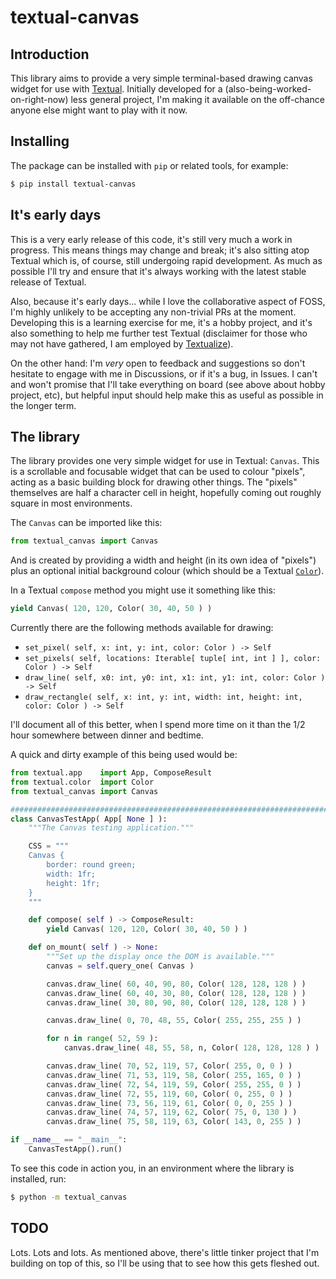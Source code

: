 # textual-canvas

## Introduction

This library aims to provide a very simple terminal-based drawing canvas
widget for use with [Textual](https://textual.textualize.io/). Initially
developed for a (also-being-worked-on-right-now) less general project, I'm
making it available on the off-chance anyone else might want to play with it
now.

## Installing

The package can be installed with `pip` or related tools, for example:

```sh
$ pip install textual-canvas
```

## It's early days

This is a very early release of this code, it's still very much a work in
progress. This means things may change and break; it's also sitting atop
Textual which is, of course, still undergoing rapid development. As much as
possible I'll try and ensure that it's always working with the latest stable
release of Textual.

Also, because it's early days... while I love the collaborative aspect of
FOSS, I'm highly unlikely to be accepting any non-trivial PRs at the moment.
Developing this is a learning exercise for me, it's a hobby project, and
it's also something to help me further test Textual (disclaimer for those
who may not have gathered, I am employed by
[Textualize](https://www.textualize.io/)).

On the other hand: I'm *very* open to feedback and suggestions so don't
hesitate to engage with me in Discussions, or if it's a bug, in Issues. I
can't and won't promise that I'll take everything on board (see above about
hobby project, etc), but helpful input should help make this as useful as
possible in the longer term.

## The library

The library provides one very simple widget for use in Textual: `Canvas`.
This is a scrollable and focusable widget that can be used to colour
"pixels", acting as a basic building block for drawing other things. The
"pixels" themselves are half a character cell in height, hopefully coming
out roughly square in most environments.

The `Canvas` can be imported like this:

```python
from textual_canvas import Canvas
```

And is created by providing a width and height (in its own idea of "pixels")
plus an optional initial background colour (which should be a Textual
[`Color`](https://textual.textualize.io/api/color/#textual.color.Color)).

In a Textual `compose` method you might use it something like this:

```python
yield Canvas( 120, 120, Color( 30, 40, 50 ) )
```

Currently there are the following methods available for drawing:

- `set_pixel( self, x: int, y: int, color: Color ) -> Self`
- `set_pixels( self, locations: Iterable[ tuple[ int, int ] ], color: Color ) -> Self`
- `draw_line( self, x0: int, y0: int, x1: int, y1: int, color: Color ) -> Self`
- `draw_rectangle( self, x: int, y: int, width: int, height: int, color: Color ) -> Self`

I'll document all of this better, when I spend more time on it than the 1/2
hour somewhere between dinner and bedtime.

A quick and dirty example of this being used would be:

```python
from textual.app    import App, ComposeResult
from textual.color  import Color
from textual_canvas import Canvas

##############################################################################
class CanvasTestApp( App[ None ] ):
    """The Canvas testing application."""

    CSS = """
    Canvas {
        border: round green;
        width: 1fr;
        height: 1fr;
    }
    """

    def compose( self ) -> ComposeResult:
        yield Canvas( 120, 120, Color( 30, 40, 50 ) )

    def on_mount( self ) -> None:
        """Set up the display once the DOM is available."""
        canvas = self.query_one( Canvas )

        canvas.draw_line( 60, 40, 90, 80, Color( 128, 128, 128 ) )
        canvas.draw_line( 60, 40, 30, 80, Color( 128, 128, 128 ) )
        canvas.draw_line( 30, 80, 90, 80, Color( 128, 128, 128 ) )

        canvas.draw_line( 0, 70, 48, 55, Color( 255, 255, 255 ) )

        for n in range( 52, 59 ):
            canvas.draw_line( 48, 55, 58, n, Color( 128, 128, 128 ) )

        canvas.draw_line( 70, 52, 119, 57, Color( 255, 0, 0 ) )
        canvas.draw_line( 71, 53, 119, 58, Color( 255, 165, 0 ) )
        canvas.draw_line( 72, 54, 119, 59, Color( 255, 255, 0 ) )
        canvas.draw_line( 72, 55, 119, 60, Color( 0, 255, 0 ) )
        canvas.draw_line( 73, 56, 119, 61, Color( 0, 0, 255 ) )
        canvas.draw_line( 74, 57, 119, 62, Color( 75, 0, 130 ) )
        canvas.draw_line( 75, 58, 119, 63, Color( 143, 0, 255 ) )

if __name__ == "__main__":
    CanvasTestApp().run()
```

To see this code in action you, in an environment where the library is
installed, run:

```sh
$ python -m textual_canvas
```

## TODO

Lots. Lots and lots. As mentioned above, there's little tinker project that
I'm building on top of this, so I'll be using that to see how this gets
fleshed out.

[//]: # (README.md ends here)
